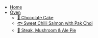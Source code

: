 - [Home](/)
- [Oven]()
  - [🍫 Chocolate Cake](recipes/oven/chocolate-cake.md)
  - [🐟 Sweet Chilli Salmon with Pak Choi](recipes/oven/sweet-chilli-salmon.md)
  - [🥧 Steak, Mushroom & Ale Pie](recipes/steak-mushroom-pie.md)
